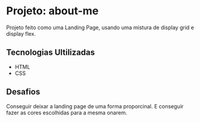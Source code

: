 # Projeto: about-me
Projeto feito como uma Landing Page, usando uma mistura de display grid e display flex.

## Tecnologias Ultilizadas
- HTML
- CSS

## Desafios
Conseguir deixar a landing page de uma forma proporcinal.
E conseguir fazer as cores escolhidas para a mesma onarem.
